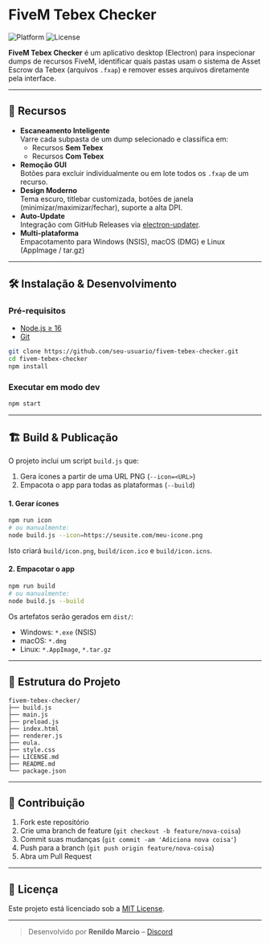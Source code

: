 # FiveM Tebex Checker

![Platform](https://img.shields.io/badge/Platform-Windows%20%7C%20macOS%20%7C%20Linux-lightgrey) ![License](https://img.shields.io/badge/License-MIT-blue)

**FiveM Tebex Checker** é um aplicativo desktop (Electron) para inspecionar dumps de recursos FiveM, identificar quais pastas usam o sistema de Asset Escrow da Tebex (arquivos `.fxap`) e remover esses arquivos diretamente pela interface.

---

## 🚀 Recursos

- **Escaneamento Inteligente**  
  Varre cada subpasta de um dump selecionado e classifica em:
  - Recursos **Sem Tebex**  
  - Recursos **Com Tebex**  
- **Remoção GUI**  
  Botões para excluir individualmente ou em lote todos os `.fxap` de um recurso.  
- **Design Moderno**  
  Tema escuro, titlebar customizada, botões de janela (minimizar/maximizar/fechar), suporte a alta DPI.  
- **Auto-Update**  
  Integração com GitHub Releases via [electron-updater](https://www.npmjs.com/package/electron-updater).  
- **Multi-plataforma**  
  Empacotamento para Windows (NSIS), macOS (DMG) e Linux (AppImage / tar.gz)  

---

## 🛠️ Instalação & Desenvolvimento

### Pré-requisitos

- [Node.js ≥ 16](https://nodejs.org/)  
- [Git](https://git-scm.com/)  

```bash
git clone https://github.com/seu-usuario/fivem-tebex-checker.git
cd fivem-tebex-checker
npm install
```

### Executar em modo dev

```bash
npm start
```

---

## 🏗️ Build & Publicação

O projeto inclui um script `build.js` que:

1. Gera ícones a partir de uma URL PNG (`--icon=<URL>`)
2. Empacota o app para todas as plataformas (`--build`)

#### 1. Gerar ícones

```bash
npm run icon
# ou manualmente:
node build.js --icon=https://seusite.com/meu-icone.png
```

Isto criará `build/icon.png`, `build/icon.ico` e `build/icon.icns`.

#### 2. Empacotar o app

```bash
npm run build
# ou manualmente:
node build.js --build
```

Os artefatos serão gerados em `dist/`:

- Windows: `*.exe` (NSIS)
- macOS: `*.dmg`
- Linux: `*.AppImage`, `*.tar.gz`

---

## 📁 Estrutura do Projeto

```
fivem-tebex-checker/
├── build.js
├── main.js
├── preload.js
├── index.html
├── renderer.js
├── eula.
├── style.css
├── LICENSE.md
├── README.md
└── package.json
```

---

## 🤝 Contribuição

1. Fork este repositório  
2. Crie uma branch de feature (`git checkout -b feature/nova-coisa`)  
3. Commit suas mudanças (`git commit -am 'Adiciona nova coisa'`)  
4. Push para a branch (`git push origin feature/nova-coisa`)  
5. Abra um Pull Request  

---

## 📜 Licença

Este projeto está licenciado sob a [MIT License](LICENSE.md).

---

> Desenvolvido por **Renildo Marcio** – [Discord](https://discord.com/users/767106577022320680)
